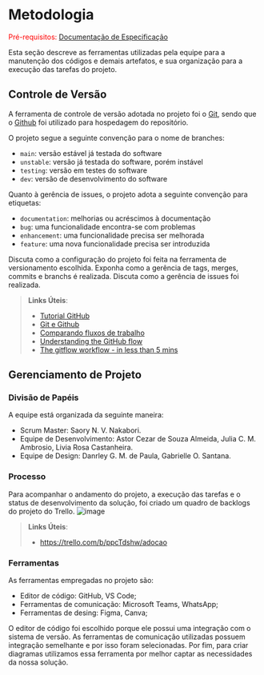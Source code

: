 
# Metodologia

<span style="color:red">Pré-requisitos: <a href="2-Especificação do Projeto.md"> Documentação de Especificação</a></span>

Esta seção descreve as ferramentas utilizadas pela equipe para a manutenção dos códigos e demais artefatos, e sua organização para a execução das tarefas do projeto.

## Controle de Versão

A ferramenta de controle de versão adotada no projeto foi o
[Git](https://git-scm.com/), sendo que o [Github](https://github.com)
foi utilizado para hospedagem do repositório.

O projeto segue a seguinte convenção para o nome de branches:

- `main`: versão estável já testada do software
- `unstable`: versão já testada do software, porém instável
- `testing`: versão em testes do software
- `dev`: versão de desenvolvimento do software

Quanto à gerência de issues, o projeto adota a seguinte convenção para
etiquetas:

- `documentation`: melhorias ou acréscimos à documentação
- `bug`: uma funcionalidade encontra-se com problemas
- `enhancement`: uma funcionalidade precisa ser melhorada
- `feature`: uma nova funcionalidade precisa ser introduzida

Discuta como a configuração do projeto foi feita na ferramenta de versionamento escolhida. Exponha como a gerência de tags, merges, commits e branchs é realizada. Discuta como a gerência de issues foi realizada.

> **Links Úteis**:
> - [Tutorial GitHub](https://guides.github.com/activities/hello-world/)
> - [Git e Github](https://www.youtube.com/playlist?list=PLHz_AreHm4dm7ZULPAmadvNhH6vk9oNZA)
>  - [Comparando fluxos de trabalho](https://www.atlassian.com/br/git/tutorials/comparing-workflows)
> - [Understanding the GitHub flow](https://guides.github.com/introduction/flow/)
> - [The gitflow workflow - in less than 5 mins](https://www.youtube.com/watch?v=1SXpE08hvGs)

## Gerenciamento de Projeto

### Divisão de Papéis

 A equipe está organizada da seguinte maneira:
 - Scrum Master: Saory N. V. Nakabori. 
 - Equipe de Desenvolvimento: Astor Cezar de Souza Almeida, Julia C. M. Ambrosio, Livia Rosa Castanheira.
 - Equipe de Design: Danrley G. M. de Paula, Gabrielle O. Santana.

### Processo

Para acompanhar o andamento do projeto, a execução das tarefas e o status de desenvolvimento da solução, foi criado um quadro de backlogs do projeto do Trello.
![image](https://user-images.githubusercontent.com/97962041/226142364-fc60525e-981f-4859-9a19-96b100e9101f.png)

 
> **Links Úteis**:
> - https://trello.com/b/ppcTdshw/adocao


### Ferramentas

As ferramentas empregadas no projeto são:

- Editor de código: GitHub, VS Code;
- Ferramentas de comunicação: Microsoft Teams, WhatsApp;
- Ferramentas de desing: Figma, Canva;

O editor de código foi escolhido porque ele possui uma integração com o
sistema de versão. As ferramentas de comunicação utilizadas possuem
integração semelhante e por isso foram selecionadas. Por fim, para criar
diagramas utilizamos essa ferramenta por melhor captar as
necessidades da nossa solução.


